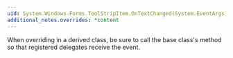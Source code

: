 ```yaml
---
uid: System.Windows.Forms.ToolStripItem.OnTextChanged(System.EventArgs)
additional_notes.overrides: *content
---
```


<p>When overriding <xref href="System.Windows.Forms.ToolStripItem.OnTextChanged(System.EventArgs)"></xref> in a derived class, be sure to call the base class's <xref href="System.Windows.Forms.ToolStripItem.OnTextChanged(System.EventArgs)"></xref> method so that registered delegates receive the event.</p>


